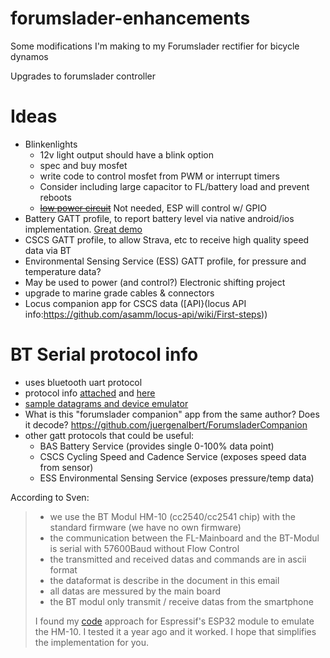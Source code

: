 # forumslader-enhancements
Some modifications I'm making to my Forumslader rectifier for bicycle dynamos

Upgrades to forumslader controller

# Ideas
- Blinkenlights
  - 12v light output should have a blink option
  - spec and buy mosfet
  - write code to control mosfet from PWM or interrupt timers
  - Consider including large capacitor to FL/battery load and prevent reboots
  - ~~[low power circuit](https://www.falstad.com/circuit/circuitjs.html?cct=$+1+0.000005+0.08824969025845955+57+5+50%0AI+192+208+272+208+0+0.5+5%0AI+304+208+384+208+0+0.5+5%0Aw+272+208+304+208+0%0Ac+272+128+272+176+0+6.000000000000001e-7+1.9832537249707896%0Ad+400+80+336+80+2+default%0A162+416+256+416+304+2+default-led+1+0+0+0.01%0Ar+416+208+416+256+0+2200%0Ar+336+80+288+80+0+1000%0Ar+368+112+320+112+0+1000%0AR+80+96+80+64+0+0+40+6+0+0+0.5%0Ag+80+288+80+304+0%0Af+128+256+192+256+32+1.5+0.02%0Aw+192+208+192+240+0%0Aw+192+272+192+288+0%0Aw+80+288+192+288+0%0Aw+80+208+80+288+0%0A209+80+160+80+208+0+0.00009999999999999999+6+1%0Aw+80+96+80+160+0%0Ar+192+112+192+160+0+1000%0Aw+80+96+192+96+0%0Aw+192+160+192+208+0%0Aw+192+112+192+96+0%0Aw+272+176+272+208+0%0Aw+288+80+272+80+0%0Aw+272+80+272+128+0%0Aw+400+80+400+112+0%0Aw+368+112+400+112+0%0Aw+400+112+400+208+0%0Aw+384+208+400+208+0%0Aw+400+208+416+208+0%0Aw+416+304+192+304+0%0Aw+192+288+192+304+0%0Aw+128+112+128+256+0%0Aw+272+128+320+112+0%0Aw+272+128+128+112+0%0Ao+5+2+0+4099+2.5+0.0015625+0+2+5+3%0Ao+3+4+0+4099+5+0.05+1+2+3+3%0A)~~ Not needed, ESP will control w/ GPIO
- Battery GATT profile, to report battery level via native android/ios implementation. [Great demo](https://circuitdigest.com/microcontroller-projects/esp32-ble-server-how-to-use-gatt-services-for-battery-level-indication)
- CSCS GATT profile, to allow Strava, etc to receive high quality speed data via BT
- Environmental Sensing Service (ESS) GATT profile, for pressure and temperature data?
- May be used to power (and control?) Electronic shifting project
- upgrade to marine grade cables & connectors
- Locus companion app for CSCS data ([API}(locus API info:https://github.com/asamm/locus-api/wiki/First-steps))

# BT Serial protocol info
- uses bluetooth uart protocol
- protocol info [attached](FLV5_Protocol_En.md) and [here](http://www.forumslader.de/fileadmin/user_upload/Individuelle%20Geraete/jensd/Download/FL-Ahead/4-fach/Manuals/Datensaetze-BT-Modul.pdf)
- [sample datagrams and device emulator](https://github.com/juergenalbert/ForumsladerSimulator/blob/master/app/src/main/java/de/example/forumsladersimulator/gattserver/GattServerActivity.java)
- What is this "forumslader companion" app from the same author? Does it decode? https://github.com/juergenalbert/ForumsladerCompanion
- other gatt protocols that could be useful:
  - BAS	Battery Service (provides single 0-100% data point)
  - CSCS	Cycling Speed and Cadence Service (exposes speed data from sensor)
  - ESS	Environmental Sensing Service (exposes pressure/temp data)

According to Sven:
> - we use the BT Modul HM-10 (cc2540/cc2541 chip) with the standard firmware (we have no own firmware)
> - the communication between the FL-Mainboard and the BT-Modul is serial with 57600Baud without Flow Control
> - the transmitted and received datas and commands are in ascii format
> - the dataformat is describe in the document in this email
> - all datas are messured by the main board
> - the BT modul only transmit / receive datas from the smartphone
> 
> I found my [code](Forumslader_ESP32_BLE_UART.ino) approach for Espressif's ESP32 module to emulate the HM-10. I tested it a year ago and it worked. I hope that simplifies the implementation for you.
